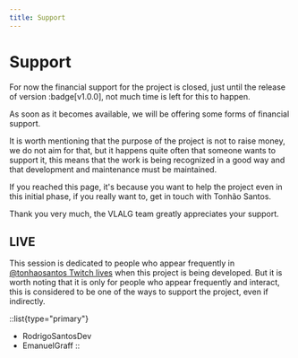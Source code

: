 ```yaml
---
title: Support
---
```


# Support

For now the financial support for the project is closed, just until the release of version :badge[v1.0.0], not much time is left for this to happen.

As soon as it becomes available, we will be offering some forms of financial support.

It is worth mentioning that the purpose of the project is not to raise money, we do not aim for that, but it happens quite often that someone wants to support it, this means that the work is being recognized in a good way and that development and maintenance must be maintained.

If you reached this page, it's because you want to help the project even in this initial phase, if you really want to, get in touch with Tonhão Santos.

Thank you very much, the VLALG team greatly appreciates your support.

## LIVE

This session is dedicated to people who appear frequently in <a href="https://www.twitch.tv/tonhaosantos" target="_blank">@tonhaosantos Twitch lives</a> when this project is being developed. But it is worth noting that it is only for people who appear frequently and interact, this is considered to be one of the ways to support the project, even if indirectly.

::list{type="primary"}
- RodrigoSantosDev
- EmanuelGraff
::
